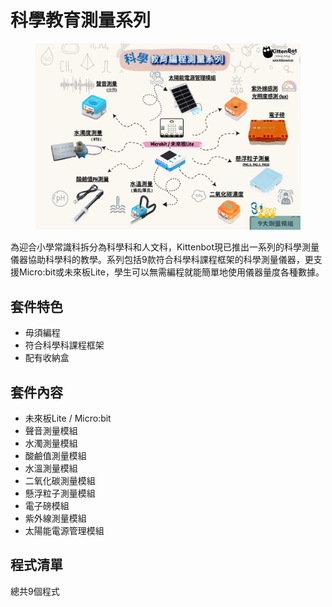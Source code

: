 # 科學教育測量系列

<figure><img src="../.gitbook/assets/cover1.png" alt=""><figcaption></figcaption></figure>

為迎合小學常識科拆分為科學科和人文科，Kittenbot現已推出一系列的科學測量儀器協助科學科的教學。系列包括9款符合科學科課程框架的科學測量儀器，更支援Micro:bit或未來板Lite，學生可以無需編程就能簡單地使用儀器量度各種數據。

## 套件特色

* 毋須編程
* 符合科學科課程框架
* 配有收納盒

## 套件內容

* 未來板Lite / Micro:bit
* 聲音測量模組
* 水濁測量模組
* 酸鹼值測量模組
* 水溫測量模組
* 二氧化碳測量模組
* 懸浮粒子測量模組
* 電子磅模組
* 紫外線測量模組
* 太陽能電源管理模組

## 程式清單

總共9個程式

